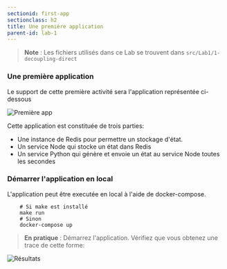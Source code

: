 ```yaml
---
sectionid: first-app
sectionclass: h2
title: Une première application
parent-id: lab-1
---
```

> **Note** : Les fichiers utilisés dans ce Lab se trouvent dans `src/Lab1/1-decoupling-direct`  

### Une première application
Le support de cette première activité sera l'application représentée ci-dessous

![Première app](/media/lab1/first-app-vanilla.png)

Cette application est constituée de trois parties:
- Une instance de Redis pour permettre un stockage d'état.
- Un service Node qui stocke un état dans Redis
- Un service Python qui génère et envoie un état au service Node toutes les secondes


### Démarrer l'application en local

L'application peut être executée en local à l'aide de docker-compose.

```shell
    # Si make est installé
    make run
    # Sinon
    docker-compose up 
```

> **En pratique** : Démarrez l'application. Vérifiez que vous obtenez une trace de cette forme:

![Résultats](/media/lab1/first-app-vanilla-result.png)

